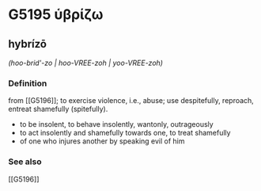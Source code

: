 # G5195 ὑβρίζω

## hybrízō

_(hoo-brid'-zo | hoo-VREE-zoh | yoo-VREE-zoh)_

### Definition

from [[G5196]]; to exercise violence, i.e., abuse; use despitefully, reproach, entreat shamefully (spitefully).

- to be insolent, to behave insolently, wantonly, outrageously
- to act insolently and shamefully towards one, to treat shamefully
- of one who injures another by speaking evil of him

### See also

[[G5196]]


